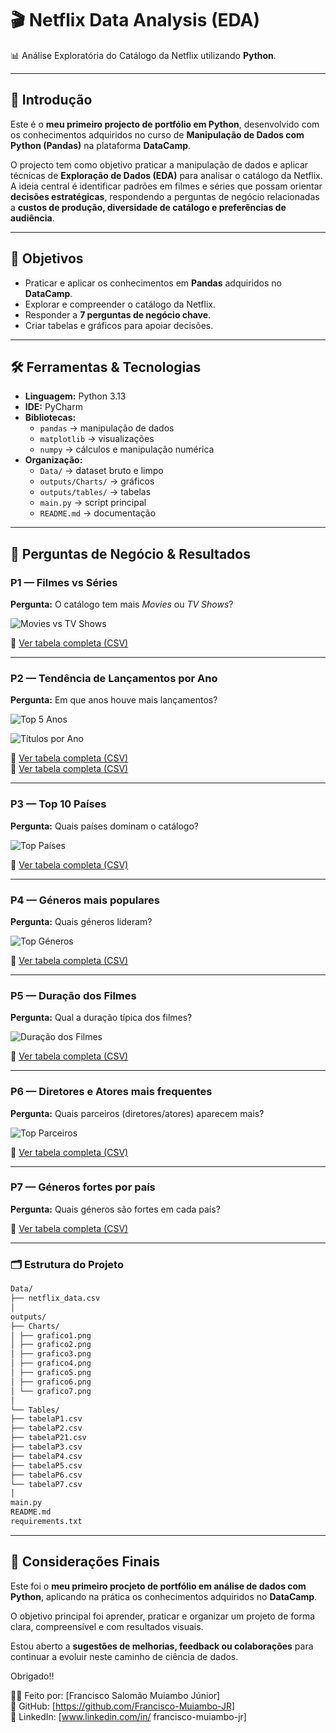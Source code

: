 # 🎬 Netflix Data Analysis (EDA)
📊 Análise Exploratória do Catálogo da Netflix utilizando **Python**.  

---

## 📖 Introdução
Este é o **meu primeiro projecto de portfólio em Python**, desenvolvido com os conhecimentos adquiridos no curso de **Manipulação de Dados com Python (Pandas)** na plataforma **DataCamp**.  

O projecto tem como objetivo praticar a manipulação de dados e aplicar técnicas de **Exploração de Dados (EDA)** para analisar o catálogo da Netflix.  
A ideia central é identificar padrões em filmes e séries que possam orientar **decisões estratégicas**, respondendo a perguntas de negócio relacionadas a **custos de produção, diversidade de catálogo e preferências de audiência**.  

---

## 🎯 Objetivos
- Praticar e aplicar os conhecimentos em **Pandas** adquiridos no **DataCamp**.  
- Explorar e compreender o catálogo da Netflix.  
- Responder a **7 perguntas de negócio chave**.  
- Criar tabelas e gráficos para apoiar decisões.  

---

## 🛠️ Ferramentas & Tecnologias
- **Linguagem:** Python 3.13
- **IDE:** PyCharm  
- **Bibliotecas:**  
  - `pandas` → manipulação de dados  
  - `matplotlib` → visualizações  
  - `numpy` → cálculos e manipulação numérica  
- **Organização:**  
  - `Data/` → dataset bruto e limpo  
  - `outputs/Charts/` → gráficos  
  - `outputs/tables/` → tabelas  
  - `main.py` → script principal  
  - `README.md` → documentação  

---

## 🧭 Perguntas de Negócio & Resultados

### P1 — Filmes vs Séries
**Pergunta:** O catálogo tem mais *Movies* ou *TV Shows*? 

![Movies vs TV Shows](https://github.com/Francisco-Muiambo-JR/netflix-data-analysis/blob/main/outputs/Charts/grafico1.png)

📂 [Ver tabela completa (CSV)](https://github.com/Francisco-Muiambo-JR/netflix-data-analysis/blob/main/outputs/tables/tabelaP1.csv)

---

### P2 — Tendência de Lançamentos por Ano
**Pergunta:** Em que anos houve mais lançamentos?  

![Top 5 Anos](https://github.com/Francisco-Muiambo-JR/netflix-data-analysis/blob/main/outputs/Charts/grafico2.png)  

![Títulos por Ano](https://github.com/Francisco-Muiambo-JR/netflix-data-analysis/blob/main/outputs/Charts/grafico3.png)  

📂 [Ver tabela completa (CSV)](https://github.com/Francisco-Muiambo-JR/netflix-data-analysis/blob/main/outputs/tables/tabelaP2.csv)  
📂 [Ver tabela completa (CSV)](https://github.com/Francisco-Muiambo-JR/netflix-data-analysis/blob/main/outputs/tables/tabelaP21.csv)  

---

### P3 — Top 10 Países
**Pergunta:** Quais países dominam o catálogo? 

![Top Países](https://github.com/Francisco-Muiambo-JR/netflix-data-analysis/blob/main/outputs/Charts/grafico4.png)  

📂 [Ver tabela completa (CSV)](https://github.com/Francisco-Muiambo-JR/netflix-data-analysis/blob/main/outputs/tables/tabelaP3.csv)

---

### P4 — Géneros mais populares
**Pergunta:** Quais géneros lideram? 

![Top Géneros](https://github.com/Francisco-Muiambo-JR/netflix-data-analysis/blob/main/outputs/Charts/grafico5.png)  

📂 [Ver tabela completa (CSV)](https://github.com/Francisco-Muiambo-JR/netflix-data-analysis/blob/main/outputs/tables/tabelaP5.csv)

---

### P5 — Duração dos Filmes
**Pergunta:** Qual a duração típica dos filmes?  

![Duração dos Filmes](https://github.com/Francisco-Muiambo-JR/netflix-data-analysis/blob/main/outputs/Charts/grafico6.png)  

📂 [Ver tabela completa (CSV)](https://github.com/Francisco-Muiambo-JR/netflix-data-analysis/blob/main/outputs/tables/tabelaP5.csv)

---

### P6 — Diretores e Atores mais frequentes
**Pergunta:** Quais parceiros (diretores/atores) aparecem mais?  

![Top Parceiros](https://github.com/Francisco-Muiambo-JR/netflix-data-analysis/blob/main/outputs/Charts/grafico7.png)  

📂 [Ver tabela completa (CSV)](https://github.com/Francisco-Muiambo-JR/netflix-data-analysis/blob/main/outputs/tables/tabelaP6.csv)

---

### P7 — Géneros fortes por país
**Pergunta:** Quais géneros são fortes em cada país? 

📂 [Ver tabela completa (CSV)](https://github.com/Francisco-Muiambo-JR/netflix-data-analysis/blob/main/outputs/tables/tabelaP7.csv)

---

### 🗂️ Estrutura do Projeto
```markdown
Data/
├── netflix_data.csv
│
outputs/
├── Charts/
│ ├── grafico1.png
│ ├── grafico2.png
│ ├── grafico3.png
│ ├── grafico4.png
│ ├── grafico5.png
│ ├── grafico6.png
│ └── grafico7.png
│
└── Tables/
├── tabelaP1.csv
├── tabelaP2.csv
├── tabelaP21.csv
├── tabelaP3.csv
├── tabelaP4.csv
├── tabelaP5.csv
├── tabelaP6.csv
└── tabelaP7.csv
│
main.py
README.md
requirements.txt 
```
---

## 🙌 Considerações Finais

Este foi o **meu primeiro procjeto de portfólio em análise de dados com Python**, aplicando na prática os conhecimentos adquiridos no **DataCamp**.  

O objetivo principal foi aprender, praticar e organizar um projeto de forma clara, compreensível e com resultados visuais.  

Estou aberto a **sugestões de melhorias, feedback ou colaborações** para continuar a evoluir neste caminho de ciência de dados.  

Obrigado!!

👨‍💻 Feito por: [Francisco Salomão Muiambo Júnior]  
🔗 GitHub: [https://github.com/Francisco-Muiambo-JR]  
🔗 LinkedIn: [www.linkedin.com/in/
francisco-muiambo-jr]  
